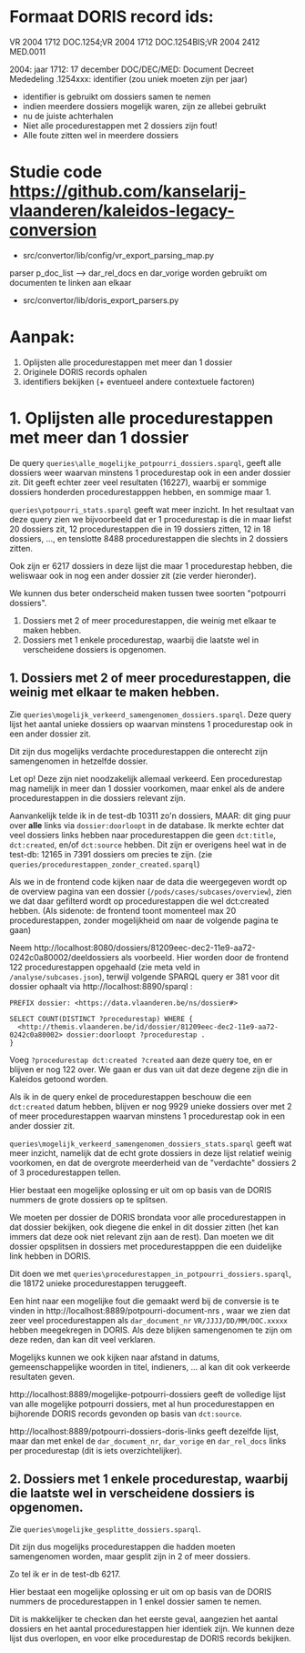 # Formaat DORIS record ids:
VR 2004 1712 DOC.1254;VR 2004 1712 DOC.1254BIS;VR 2004 2412 MED.0011

2004: jaar
1712: 17 december
DOC/DEC/MED: Document Decreet Mededeling
.1254xxx: identifier (zou uniek moeten zijn per jaar)

- identifier is gebruikt om dossiers samen te nemen
- indien meerdere dossiers mogelijk waren, zijn ze allebei gebruikt
- nu de juiste achterhalen
- Niet alle procedurestappen met 2 dossiers zijn fout!
- Alle foute zitten wel in meerdere dossiers

# Studie code https://github.com/kanselarij-vlaanderen/kaleidos-legacy-conversion

- src/convertor/lib/config/vr_export_parsing_map.py

parser p_doc_list --> dar_rel_docs en dar_vorige worden gebruikt om documenten te linken aan elkaar

- src/convertor/lib/doris_export_parsers.py

# Aanpak:
1. Oplijsten alle procedurestappen met meer dan 1 dossier
2. Originele DORIS records ophalen
3. identifiers bekijken (+ eventueel andere contextuele factoren)

# 1. Oplijsten alle procedurestappen met meer dan 1 dossier

De query `queries\alle_mogelijke_potpourri_dossiers.sparql`, geeft alle dossiers weer waarvan minstens 1 procedurestap ook in een ander dossier zit. Dit geeft echter zeer veel resultaten (16227), waarbij er sommige dossiers honderden procedurestapppen hebben, en sommige maar 1.

`queries\potpourri_stats.sparql` geeft wat meer inzicht. In het resultaat van deze query zien we bijvoorbeeld dat er 1 procedurestap is die in maar liefst 20 dossiers zit, 12 procedurestappen die in 19 dossiers zitten, 12 in 18 dossiers, ..., en tenslotte 8488 procedurestappen die slechts in 2 dossiers zitten.

Ook zijn er 6217 dossiers in deze lijst die maar 1 procedurestap hebben, die weliswaar ook in nog een ander dossier zit (zie verder hieronder).

We kunnen dus beter onderscheid maken tussen twee soorten "potpourri dossiers".

1. Dossiers met 2 of meer procedurestappen, die weinig met elkaar te maken hebben.
2. Dossiers met 1 enkele procedurestap, waarbij die laatste wel in verscheidene dossiers is opgenomen.

## 1. Dossiers met 2 of meer procedurestappen, die weinig met elkaar te maken hebben.

Zie `queries\mogelijk_verkeerd_samengenomen_dossiers.sparql`. Deze query lijst het aantal unieke dossiers op waarvan minstens 1 procedurestap ook in een ander dossier zit.

Dit zijn dus mogelijks verdachte procedurestappen die onterecht zijn samengenomen in hetzelfde dossier.

Let op! Deze zijn niet noodzakelijk allemaal verkeerd. Een procedurestap mag namelijk in meer dan 1 dossier voorkomen, maar enkel als de andere procedurestappen in die dossiers relevant zijn.

Aanvankelijk telde ik in de test-db 10311 zo'n dossiers, MAAR: dit ging puur over **alle** links via `dossier:doorloopt` in de database. Ik merkte echter dat veel dossiers links hebben naar procedurestappen die geen `dct:title`, `dct:created`, en/of `dct:source` hebben. Dit zijn er overigens heel wat in de test-db: 12165 in 7391 dossiers om precies te zijn. (zie `queries/procedurestappen_zonder_created.sparql`)


Als we in de frontend code kijken naar de data die weergegeven wordt op de overview pagina van een dossier (`/pods/cases/subcases/overview`), zien we dat daar gefilterd wordt op procedurestappen die wel dct:created hebben. (Als sidenote: de frontend toont momenteel max 20 procedurestappen, zonder mogelijkheid om naar de volgende pagina te gaan)

Neem http://localhost:8080/dossiers/81209eec-dec2-11e9-aa72-0242c0a80002/deeldossiers als voorbeeld. Hier worden door de frontend 122 procedurestappen opgehaald (zie meta veld in `/analyse/subcases.json`), terwijl volgende SPARQL query er 381 voor dit dossier ophaalt via http://localhost:8890/sparql :

```
PREFIX dossier: <https://data.vlaanderen.be/ns/dossier#>

SELECT COUNT(DISTINCT ?procedurestap) WHERE {
  <http://themis.vlaanderen.be/id/dossier/81209eec-dec2-11e9-aa72-0242c0a80002> dossier:doorloopt ?procedurestap .
}
```

Voeg `?procedurestap dct:created ?created` aan deze query toe, en er blijven er nog 122 over. We gaan er dus van uit dat deze degene zijn die in Kaleidos getoond worden.

Als ik in de query enkel de procedurestappen beschouw die een `dct:created` datum hebben, blijven er nog 9929 unieke dossiers over met 2 of meer procedurestappen waarvan minstens 1 procedurestap ook in een ander dossier zit.

`queries\mogelijk_verkeerd_samengenomen_dossiers_stats.sparql` geeft wat meer inzicht, namelijk dat de echt grote dossiers in deze lijst relatief weinig voorkomen, en dat de overgrote meerderheid van de "verdachte" dossiers 2 of 3 procedurestappen tellen.

Hier bestaat een mogelijke oplossing er uit om op basis van de DORIS nummers de grote dossiers op te splitsen.

We moeten per dossier de DORIS brondata voor alle procedurestappen in dat dossier bekijken, ook diegene die enkel in dit dossier zitten (het kan immers dat deze ook niet relevant zijn aan de rest).
Dan moeten we dit dossier opsplitsen in dossiers met procedurestapppen die een duidelijke link hebben in DORIS.

Dit doen we met `queries\procedurestappen_in_potpourri_dossiers.sparql`, die 18172 unieke procedurestappen teruggeeft.

Een hint naar een mogelijke fout die gemaakt werd bij de conversie is te vinden in http://localhost:8889/potpourri-document-nrs , waar we zien dat zeer veel procedurestappen als `dar_document_nr` `VR/JJJJ/DD/MM/DOC.xxxxx` hebben meegekregen in DORIS. Als deze blijken samengenomen te zijn om deze reden, dan kan dit veel verklaren.

Mogelijks kunnen we ook kijken naar afstand in datums, gemeenschappelijke woorden in titel, indieners, ... al kan dit ook verkeerde resultaten geven.

http://localhost:8889/mogelijke-potpourri-dossiers geeft de volledige lijst van alle mogelijke potpourri dossiers, met al hun procedurestappen en bijhorende DORIS records gevonden op basis van `dct:source`.

http://localhost:8889/potpourri-dossiers-doris-links geeft dezelfde lijst, maar dan met enkel de `dar_document_nr`, `dar_vorige` en `dar_rel_docs` links per procedurestap (dit is iets overzichtelijker).

## 2. Dossiers met 1 enkele procedurestap, waarbij die laatste wel in verscheidene dossiers is opgenomen.

Zie `queries\mogelijke_gesplitte_dossiers.sparql`.

Dit zijn dus mogelijks procedurestappen die hadden moeten samengenomen worden, maar gesplit zijn in 2 of meer dossiers.

Zo tel ik er in de test-db 6217.

Hier bestaat een mogelijke oplossing er uit om op basis van de DORIS nummers de procedurestappen in 1 enkel dossier samen te nemen.

Dit is makkelijker te checken dan het eerste geval, aangezien het aantal dossiers en het aantal procedurestappen hier identiek zijn. We kunnen deze lijst dus overlopen, en voor elke procedurestap de DORIS records bekijken.
